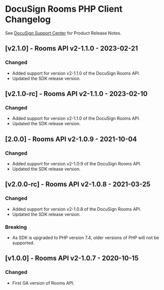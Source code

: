 # DocuSign Rooms PHP Client Changelog
See [DocuSign Support Center](https://support.docusign.com/en/releasenotes/) for Product Release Notes.

## [v2.1.0] - Rooms API v2-1.1.0 - 2023-02-21
### Changed
- Added support for version v2-1.1.0 of the DocuSign Rooms API.
- Updated the SDK release version.

## [v2.1.0-rc] - Rooms API v2-1.1.0 - 2023-02-10
### Changed
- Added support for version v2-1.1.0 of the DocuSign Rooms API.
- Updated the SDK release version.

## [2.0.0] - Rooms API v2-1.0.9 - 2021-10-04
### Changed
- Added support for version v2-1.0.9 of the DocuSign Rooms API.
- Updated the SDK release version.


## [v2.0.0-rc] - Rooms API v2-1.0.8 - 2021-03-25
### Changed
- Added support for version v2-1.0.8 of the DocuSign Rooms API.
- Updated the SDK release version.

### Breaking
*   As SDK is upgraded to PHP version 7.4, older versions of PHP will not be supported.


## [v1.0.0] - Rooms API v2-1.0.7 - 2020-10-15
### Changed
- First GA version of Rooms API.
